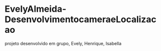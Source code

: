 # EvelyAlmeida-DesenvolvimentocameraeLocalizacao
projeto desenvolvido em grupo, Evely, Henrique, Isabella
